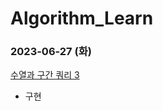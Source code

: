 # Algorithm_Learn
### 2023-06-27 (화)
[수열과 구간 쿼리 3](https://school.programmers.co.kr/learn/courses/30/lessons/181924)
- 구현
